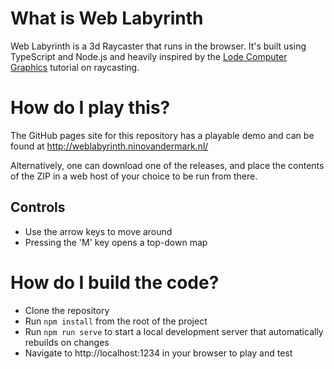 # What is Web Labyrinth
Web Labyrinth is a 3d Raycaster that runs in the browser. It's built using TypeScript and Node.js and heavily inspired by the [Lode Computer Graphics](https://lodev.org/cgtutor/raycasting.html) tutorial on raycasting.

# How do I play this?
The GitHub pages site for this repository has a playable demo and can be found at http://weblabyrinth.ninovandermark.nl/

Alternatively, one can download one of the releases, and place the contents of the ZIP in a web host of your choice to be run from there.

## Controls
- Use the arrow keys to move around
- Pressing the 'M' key opens a top-down map

# How do I build the code?
- Clone the repository
- Run `npm install` from the root of the project
- Run `npm run serve` to start a local development server that automatically rebuilds on changes
- Navigate to http://localhost:1234 in your browser to play and test

